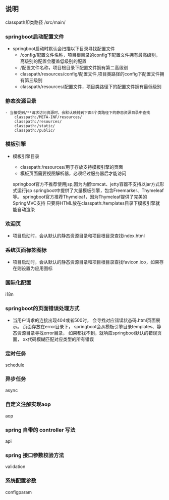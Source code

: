 ## 说明

classpath即类路径 /src/main/

### springboot启动配置文件
- springboot启动时默认会扫描以下目录寻找配置文件
    - /config/配置文件名称，项目根目录的config下配置文件拥有最高级别，高级别的配置会覆盖低级别的配置
    - /配置文件名称，项目根目录下配置文件拥有第二高级别
    - classpath/resources/config/配置文件,项目类路径的config下配置文件拥有第三级别
    - classpath/resources/配置文件，项目类路径下的配置文件拥有最低级别
### 静态资源目录
    - 当接受到/**请求访问资源时，会默认映射到下面4个类路径下的静态资源目录中查找
        classpath:/META-INF/resources/
        classpath:/resources/
        classpath:/static/
        classpath:/public/
### 模板引擎
- 模板引擎目录
    - classpath:/resources/用于存放支持模板引擎的页面
    - 模板页面需要视图解析器，必须经过服务器后才能访问

    springboot官方不推荐使用jsp,因为内嵌tomcat、jetty容器不支持以jar方式形式运行jsp
    springboot中提供了大量模板引擎，包含Freemarker、Thymeleaf等。
    springboot官方推荐Thymeleaf，因为Thymeleaf提供了完美的SpringMVC支持
    只要将HTML放在classpath:/templates目录下模板引擎就能自动渲染
    

### 欢迎页

- 项目启动时，会从默认的静态资源目录和项目根目录查找index.html

### 系统页面标签图标

- 项目启动时，会从默认的静态资源目录和项目根目录查找favicon.ico，如果存在则设置为应用图标

### 国际化配置

i18n
### springboot的页面错误处理方式
- 当用户请求的连接出现404或者500时，
    会寻找对应错误状态码.html页面展示。
    页面存放在error目录下，
    springboot会从模板引擎目录templates、静态资源目录寻找error目录，
    如果都找不到，就响应springboot默认的错误页面，
    xx代码模糊匹配对应类型的所有错误

### 定时任务

schedule

### 异步任务

async

### 自定义注解实现aop

aop

### spring 自带的 controller 写法

api

### spring 接口参数校验方法

validation

### 系统配置参数

configparam